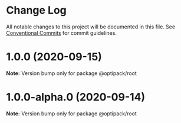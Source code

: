 # Change Log

All notable changes to this project will be documented in this file.
See [Conventional Commits](https://conventionalcommits.org) for commit guidelines.

# 1.0.0 (2020-09-15)

**Note:** Version bump only for package @optipack/root





# 1.0.0-alpha.0 (2020-09-14)

**Note:** Version bump only for package @optipack/root
